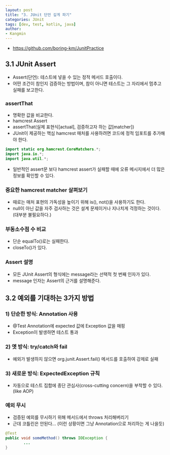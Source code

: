 ```yaml
---
layout: post
title: "3. JUnit 단언 깊게 파기"
categories: JUnit
tags: [dev, test, kotlin, java]
author:
- Kangmin
---
```


- https://github.com/boring-km/JunitPractice

## 3.1 JUnit Assert
- Assert(단언): 테스트에 넣을 수 있는 정적 메서드 호출이다.
- 어떤 조건이 참인지 검증하는 방법이며, 참이 아니면 테스트는 그 자리에서 멈추고 실패를 보고한다.

### assertThat
- 명확한 값을 비교한다.
- hamcrest Assert
- assertThat(실제 표현식[actual], 검증하고자 하는 값[matcher])
- JUnit이 제공하는 핵심 hamcrest 매처를 사용하려면 코드에 정적 임포트를 추가해야 한다.

```java
import static org.hamcrest.CoreMatchers.*;
import java.io.*;
import java.util.*;
```

- 일반적인 assert문 보다 hamcrest assert가 실패할 때에 오류 메시지에서 더 많은 정보를 확인할 수 있다.

### 중요한 hamcrest matcher 살펴보기
- 때로는 매처 표현의 가독성을 높이기 위해 is(), not()을 사용하기도 한다.
- null이 아닌 값을 자주 검사하는 것은 설계 문제이거나 지나치게 걱정하는 것이다. (대부분 불필요하다.)

### 부동소수점 수 비교
- 단순 equalTo()로는 실패한다.
- closeTo()가 있다.

### Assert 설명
- 모든 JUnit Assert의 형식에는 message라는 선택적 첫 번째 인자가 있다.
- message 인자는 Assert의 근거를 설명해준다.

## 3.2 예외를 기대하는 3가지 방법

### 1) 단순한 방식: Annotation 사용
- @Test Annotation에 expected 값에 Exception 값을 매핑
- Exception이 발생하면 테스트 통과

### 2) 옛 방식: try/catch와 fail
- 예외가 발생하지 않으면 org.junit.Assert.fail() 메서드를 호출하여 강제로 실패

### 3) 새로운 방식: ExpectedException 규칙
- 자동으로 테스트 집합에 종단 관심사(cross-cutting concern)을 부착할 수 있다. (like AOP)

### 예외 무시
- 검증된 예외를 무시하기 위해 메서드에서 throws 처리해버리기
- 근데 코틀린은 안된다... (이런 상황이면 그냥 Annotation으로 처리하는 게 나을듯)

```java
@Test
public void someMethod() throws IOException {
        ...
}
```
